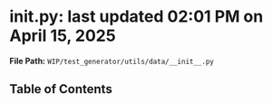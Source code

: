 # __init__.py: last updated 02:01 PM on April 15, 2025

**File Path:** `WIP/test_generator/utils/data/__init__.py`

## Table of Contents
